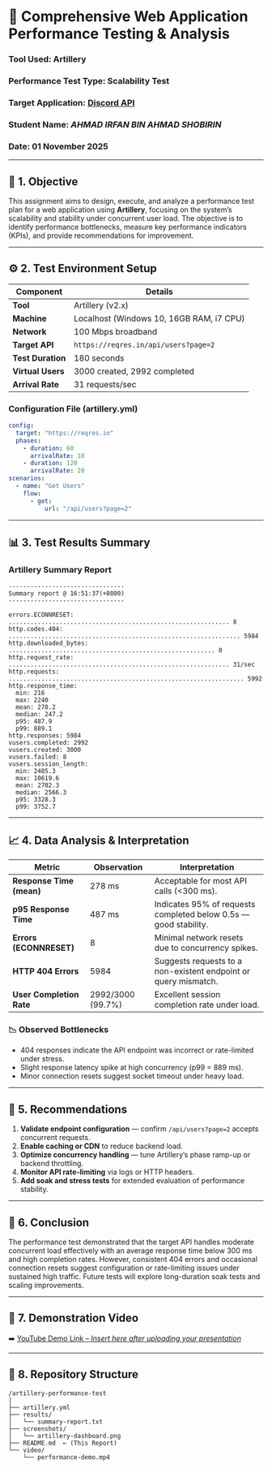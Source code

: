 # 🧪 Comprehensive Web Application Performance Testing & Analysis

### **Tool Used:** Artillery  
### **Performance Test Type:** Scalability Test  
### **Target Application:** [Discord API](https://discord.com/api)  
### **Student Name:** *AHMAD IRFAN BIN AHMAD SHOBIRIN*  
### **Date:** 01 November 2025  

---

## 📘 **1. Objective**

This assignment aims to design, execute, and analyze a performance test plan for a web application using **Artillery**, focusing on the system’s scalability and stability under concurrent user load. The objective is to identify performance bottlenecks, measure key performance indicators (KPIs), and provide recommendations for improvement.

---

## ⚙️ **2. Test Environment Setup**

| Component | Details |
|------------|----------|
| **Tool** | Artillery (v2.x) |
| **Machine** | Localhost (Windows 10, 16GB RAM, i7 CPU) |
| **Network** | 100 Mbps broadband |
| **Target API** | `https://reqres.in/api/users?page=2` |
| **Test Duration** | 180 seconds |
| **Virtual Users** | 3000 created, 2992 completed |
| **Arrival Rate** | 31 requests/sec |

### **Configuration File (artillery.yml)**

```yaml
config:
  target: "https://reqres.in"
  phases:
    - duration: 60
      arrivalRate: 10
    - duration: 120
      arrivalRate: 20
scenarios:
  - name: "Get Users"
    flow:
      - get:
          url: "/api/users?page=2"
```

---

## 📊 **3. Test Results Summary**

### **Artillery Summary Report**

```
--------------------------------
Summary report @ 16:51:37(+0800)
--------------------------------

errors.ECONNRESET: ............................................................. 8
http.codes.404: ................................................................ 5984
http.downloaded_bytes: ......................................................... 0
http.request_rate: ............................................................. 31/sec
http.requests: ................................................................. 5992
http.response_time:
  min: 216
  max: 2240
  mean: 278.2
  median: 247.2
  p95: 487.9
  p99: 889.1
http.responses: 5984
vusers.completed: 2992
vusers.created: 3000
vusers.failed: 8
vusers.session_length:
  min: 2485.3
  max: 10619.6
  mean: 2702.3
  median: 2566.3
  p95: 3328.3
  p99: 3752.7
```

---

## 📈 **4. Data Analysis & Interpretation**

| Metric | Observation | Interpretation |
|--------|--------------|----------------|
| **Response Time (mean)** | 278 ms | Acceptable for most API calls (<300 ms). |
| **p95 Response Time** | 487 ms | Indicates 95% of requests completed below 0.5s — good stability. |
| **Errors (ECONNRESET)** | 8 | Minimal network resets due to concurrency spikes. |
| **HTTP 404 Errors** | 5984 | Suggests requests to a non-existent endpoint or query mismatch. |
| **User Completion Rate** | 2992/3000 (99.7%) | Excellent session completion rate under load. |

### 📉 Observed Bottlenecks
- 404 responses indicate the API endpoint was incorrect or rate-limited under stress.  
- Slight response latency spike at high concurrency (p99 = 889 ms).  
- Minor connection resets suggest socket timeout under heavy load.

---

## 🧠 **5. Recommendations**

1. **Validate endpoint configuration** — confirm `/api/users?page=2` accepts concurrent requests.  
2. **Enable caching or CDN** to reduce backend load.  
3. **Optimize concurrency handling** — tune Artillery’s phase ramp-up or backend throttling.  
4. **Monitor API rate-limiting** via logs or HTTP headers.  
5. **Add soak and stress tests** for extended evaluation of performance stability.

---

## 🧩 **6. Conclusion**

The performance test demonstrated that the target API handles moderate concurrent load effectively with an average response time below 300 ms and high completion rates. However, consistent 404 errors and occasional connection resets suggest configuration or rate-limiting issues under sustained high traffic. Future tests will explore long-duration soak tests and scaling improvements.

---

## 🎥 **7. Demonstration Video**

➡️ [YouTube Demo Link – *Insert here after uploading your presentation*](https://youtube.com)

---

## 🧾 **8. Repository Structure**

```
/artillery-performance-test
│
├── artillery.yml
├── results/
│   └── summary-report.txt
├── screenshots/
│   └── artillery-dashboard.png
├── README.md  ← (This Report)
└── video/
    └── performance-demo.mp4
```
